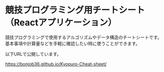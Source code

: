 # 競技プログラミング用チートシート（Reactアプリケーション）

競技プログラミングで使用するアルゴリズムやデータ構造のチートシートです。基本事項や計算量などを手軽に確認したい時に使うことができます。

以下URLで公開しています。

https://bonjob36.github.io/Kyopuro-Cheat-sheet/
